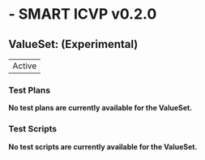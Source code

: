 #  - SMART ICVP v0.2.0

## ValueSet: (Experimental) 

| |
| :--- |
| Active |

### Test Plans

**No test plans are currently available for the ValueSet.**

### Test Scripts

**No test scripts are currently available for the ValueSet.**

